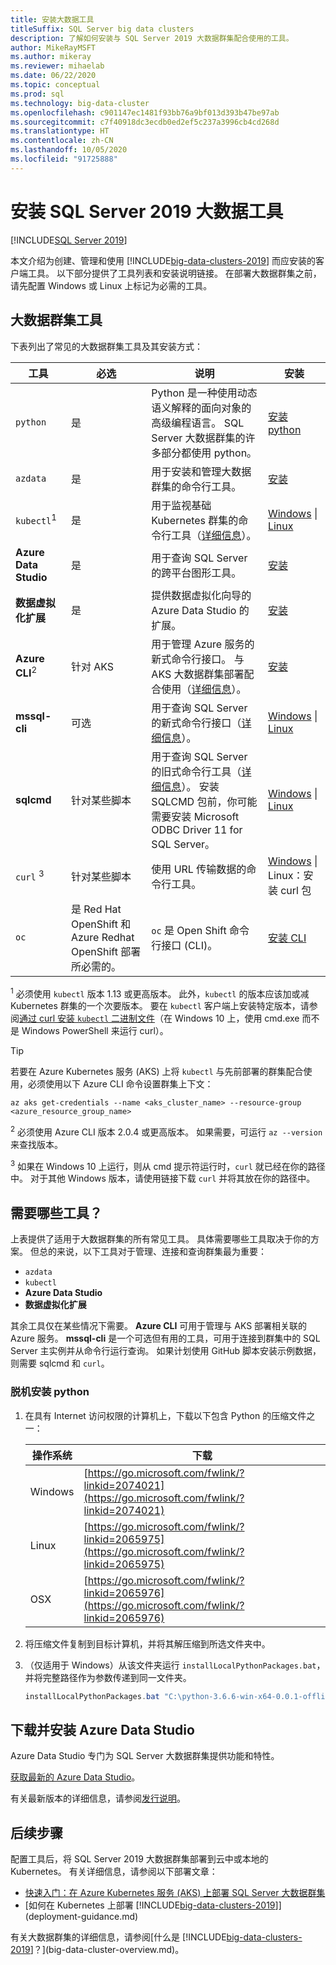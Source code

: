 ```yaml
---
title: 安装大数据工具
titleSuffix: SQL Server big data clusters
description: 了解如何安装与 SQL Server 2019 大数据群集配合使用的工具。
author: MikeRayMSFT
ms.author: mikeray
ms.reviewer: mihaelab
ms.date: 06/22/2020
ms.topic: conceptual
ms.prod: sql
ms.technology: big-data-cluster
ms.openlocfilehash: c901147ec1481f93bb76a9bf013d393b47be97ab
ms.sourcegitcommit: c7f40918dc3ecdb0ed2ef5c237a3996cb4cd268d
ms.translationtype: HT
ms.contentlocale: zh-CN
ms.lasthandoff: 10/05/2020
ms.locfileid: "91725888"
---
```

# <a name="install-sql-server-2019-big-data-tools"></a>安装 SQL Server 2019 大数据工具

[!INCLUDE[SQL Server 2019](../includes/applies-to-version/sqlserver2019.md)]

本文介绍为创建、管理和使用 [!INCLUDE[big-data-clusters-2019](../includes/ssbigdataclusters-ver15.md)] 而应安装的客户端工具。 以下部分提供了工具列表和安装说明链接。 在部署大数据群集之前，请先配置 Windows 或 Linux 上标记为必需的工具。

## <a name="big-data-cluster-tools"></a>大数据群集工具

下表列出了常见的大数据群集工具及其安装方式：

| 工具 | 必选 | 说明 | 安装 |
|---|---|---|---|
| `python` | 是 | Python 是一种使用动态语义解释的面向对象的高级编程语言。 SQL Server 大数据群集的许多部分都使用 python。 | [安装 python](#python)|
| `azdata` | 是 | 用于安装和管理大数据群集的命令行工具。 | [安装](../azdata/install/deploy-install-azdata.md) |
| `kubectl`<sup>1</sup> | 是 | 用于监视基础 Kubernetes 群集的命令行工具（[详细信息](https://kubernetes.io/docs/tasks/tools/install-kubectl/)）。 | [Windows](https://kubernetes.io/docs/tasks/tools/install-kubectl/#install-with-powershell-from-psgallery) \| [Linux](https://kubernetes.io/docs/tasks/tools/install-kubectl/#install-using-native-package-management) |
| **Azure Data Studio** | 是 | 用于查询 SQL Server 的跨平台图形工具。 | [安装](../azure-data-studio/download-azure-data-studio.md) |
| **数据虚拟化扩展** | 是 | 提供数据虚拟化向导的 Azure Data Studio 的扩展。 | [安装](../azure-data-studio/extensions/data-virtualization-extension.md) |
| **Azure CLI**<sup>2</sup> | 针对 AKS | 用于管理 Azure 服务的新式命令行接口。 与 AKS 大数据群集部署配合使用（[详细信息](/cli/azure/?view=azure-cli-latest)）。 | [安装](/cli/azure/install-azure-cli?view=azure-cli-latest) |
| **mssql-cli** | 可选 | 用于查询 SQL Server 的新式命令行接口（[详细信息](../tools/mssql-cli.md)）。 | [Windows](https://github.com/dbcli/mssql-cli/blob/master/doc/installation/windows.md) \| [Linux](https://github.com/dbcli/mssql-cli/blob/master/doc/installation/linux.md) |
| **sqlcmd** | 针对某些脚本 | 用于查询 SQL Server 的旧式命令行工具（[详细信息](../tools/sqlcmd-utility.md?view=sql-server-ver15)）。 安装 SQLCMD 包前，你可能需要安装 Microsoft ODBC Driver 11 for SQL Server。 | [Windows](https://www.microsoft.com/download/details.aspx?id=36433) \| [Linux](../linux/sql-server-linux-setup-tools.md) |
| `curl` <sup>3</sup> | 针对某些脚本 | 使用 URL 传输数据的命令行工具。 | [Windows](https://curl.haxx.se/windows/) \| Linux：安装 curl 包 |
| `oc` | 是 Red Hat OpenShift 和 Azure Redhat OpenShift 部署所必需的。 |`oc` 是 Open Shift 命令行接口 (CLI)。 | [安装 CLI](https://docs.openshift.com/container-platform/4.4/cli_reference/openshift_cli/getting-started-cli.html#installing-the-cli)

<sup>1</sup> 必须使用 `kubectl` 版本 1.13 或更高版本。 此外，`kubectl` 的版本应该加或减 Kubernetes 群集的一个次要版本。 要在 `kubectl` 客户端上安装特定版本，请参阅[通过 curl 安装 `kubectl` 二进制文件](https://kubernetes.io/docs/tasks/tools/install-kubectl/#install-kubectl-binary-using-curl)（在 Windows 10 上，使用 cmd.exe 而不是 Windows PowerShell 来运行 curl）。

> [!TIP]
> 若要在 Azure Kubernetes 服务 (AKS) 上将 `kubectl` 与先前部署的群集配合使用，必须使用以下 Azure CLI 命令设置群集上下文：
>
>    ```azurecli
>    az aks get-credentials --name <aks_cluster_name> --resource-group <azure_resource_group_name>
>    ```

<sup>2</sup> 必须使用 Azure CLI 版本 2.0.4 或更高版本。 如果需要，可运行 `az --version` 来查找版本。

<sup>3</sup> 如果在 Windows 10 上运行，则从 cmd 提示符运行时，`curl` 就已经在你的路径中。 对于其他 Windows 版本，请使用链接下载 `curl` 并将其放在你的路径中。

## <a name="which-tools-are-required"></a>需要哪些工具？

上表提供了适用于大数据群集的所有常见工具。 具体需要哪些工具取决于你的方案。 但总的来说，以下工具对于管理、连接和查询群集最为重要：

- `azdata`
- `kubectl`
- **Azure Data Studio**
- **数据虚拟化扩展**

其余工具仅在某些情况下需要。 **Azure CLI** 可用于管理与 AKS 部署相关联的 Azure 服务。 **mssql-cli** 是一个可选但有用的工具，可用于连接到群集中的 SQL Server 主实例并从命令行运行查询。 如果计划使用 GitHub 脚本安装示例数据，则需要 sqlcmd 和 `curl`。

### <a name="install-python-offline"></a><a id="python"></a> 脱机安装 python

1. 在具有 Internet 访问权限的计算机上，下载以下包含 Python 的压缩文件之一：

   | 操作系统 | 下载 |
   |---|---|
   | Windows | [https://go.microsoft.com/fwlink/?linkid=2074021](https://go.microsoft.com/fwlink/?linkid=2074021) |
   | Linux   | [https://go.microsoft.com/fwlink/?linkid=2065975](https://go.microsoft.com/fwlink/?linkid=2065975) |
   | OSX     | [https://go.microsoft.com/fwlink/?linkid=2065976](https://go.microsoft.com/fwlink/?linkid=2065976) |

1. 将压缩文件复制到目标计算机，并将其解压缩到所选文件夹中。

1. （仅适用于 Windows）从该文件夹运行 `installLocalPythonPackages.bat`，并将完整路径作为参数传递到同一文件夹。

   ```PowerShell
   installLocalPythonPackages.bat "C:\python-3.6.6-win-x64-0.0.1-offline\0.0.1"
   ```

## <a name="download-and-install-azure-data-studio"></a>下载并安装 Azure Data Studio

Azure Data Studio 专门为 SQL Server 大数据群集提供功能和特性。

[获取最新的 Azure Data Studio](../azure-data-studio/download-azure-data-studio.md)。

有关最新版本的详细信息，请参阅[发行说明](./release-notes-big-data-cluster.md)。

## <a name="next-steps"></a>后续步骤

配置工具后，将 SQL Server 2019 大数据群集部署到云中或本地的 Kubernetes。 有关详细信息，请参阅以下部署文章：

- [快速入门：在 Azure Kubernetes 服务 (AKS) 上部署 SQL Server 大数据群集](quickstart-big-data-cluster-deploy.md)
- [如何在 Kubernetes 上部署 [!INCLUDE[big-data-clusters-2019](../includes/ssbigdataclusters-ss-nover.md)]](deployment-guidance.md)

有关大数据群集的详细信息，请参阅[什么是 [!INCLUDE[big-data-clusters-2019](../includes/ssbigdataclusters-ver15.md)]？](big-data-cluster-overview.md)。